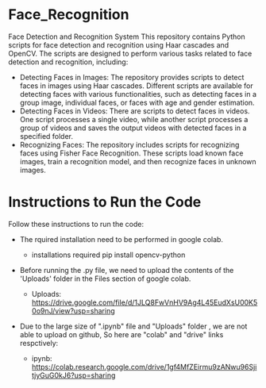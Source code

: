 # Face_Recognition

Face Detection and Recognition System
This repository contains Python scripts for face detection and recognition using Haar cascades and OpenCV. The scripts are designed to perform various tasks related to face detection and recognition, including:

- Detecting Faces in Images: The repository provides scripts to detect faces in images using Haar cascades. Different scripts are available for detecting faces with various functionalities, such as detecting faces in a group image, individual faces, or faces with age and gender estimation.
- Detecting Faces in Videos: There are scripts to detect faces in videos. One script processes a single video, while another script processes a group of videos and saves the output videos with detected faces in a specified folder.
- Recognizing Faces: The repository includes scripts for recognizing faces using Fisher Face Recognition. These scripts load known face images, train a recognition model, and then recognize faces in unknown images.

# Instructions to Run the Code
Follow these instructions to run the code:

- The rquired installation need to be performed in google colab.
  - installations required
  pip install opencv-python

- Before running the .py file, we need to upload the contents of the 'Uploads' folder in the Files section of google colab.
  - Uploads:
  https://drive.google.com/file/d/1JLQ8FwVnHV9Ag4L45EudXsU00K50o9nJ/view?usp=sharing
- Due to the large size of ".ipynb" file and "Uploads" folder , we are not able to upload on github, So here are "colab" and "drive" links respctively:
  - ipynb:
  https://colab.research.google.com/drive/1gf4MfZEirmu9zANwu96SjitjyGuG0kJ6?usp=sharing
